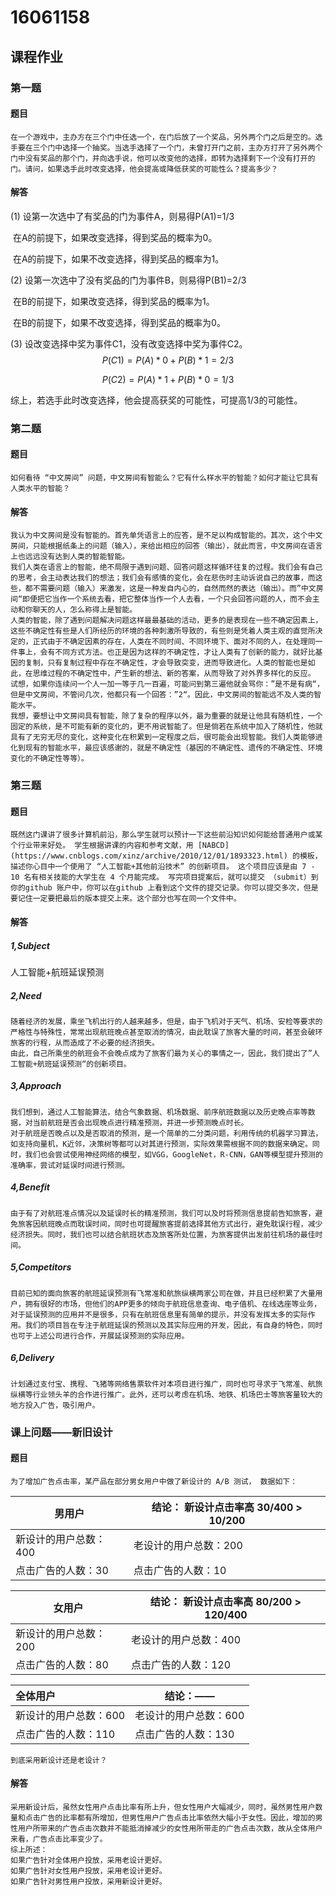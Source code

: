 # 16061158

## 课程作业

### 第一题

#### 题目

	在一个游戏中，主办方在三个门中任选一个，在门后放了一个奖品，另外两个门之后是空的。选手要在三个门中选择一个抽奖。当选手选择了一个门，未曾打开门之前，主办方打开了另外两个门中没有奖品的那个门，并向选手说，他可以改变他的选择，即转为选择剩下一个没有打开的门。请问，如果选手此时改变选择，他会提高或降低获奖的可能性么？提高多少？

#### 解答

(1) 设第一次选中了有奖品的门为事件A，则易得P(A1)=1/3

​	在A的前提下，如果改变选择，得到奖品的概率为0。

​	在A的前提下，如果不改变选择，得到奖品的概率为1。

(2) 设第一次选中了没有奖品的门为事件B，则易得P(B1)=2/3

​	在B的前提下，如果改变选择，得到奖品的概率为1。

​	在B的前提下，如果不改变选择，得到奖品的概率为0。

(3) 设改变选择中奖为事件C1，没有改变选择中奖为事件C2。
$$
P(C1)=P(A)*0+P(B)*1=2/3
$$

$$
P(C2)=P(A)*1+P(B)*0=1/3
$$

综上，若选手此时改变选择，他会提高获奖的可能性，可提高1/3的可能性。

### 第二题

#### 题目

	如何看待 “中文房间” 问题，中文房间有智能么？它有什么样水平的智能？如何才能让它具有人类水平的智能？

#### 解答

	我认为中文房间是没有智能的。首先单凭语言上的应答，是不足以构成智能的。其次，这个中文房间，只能根据纸条上的问题（输入），来给出相应的回答（输出），就此而言，中文房间在语言上也远远没有达到人类的智能智能。
	我们人类在语言上的智能，绝不局限于遇到问题、回答问题这样循环往复的过程。我们会有自己的思考，会主动表达我们的想法；我们会有感情的变化，会在悲伤时主动诉说自己的故事，而这些，都不需要问题（输入）来激发，这是一种发自内心的，自然而然的表达（输出）。而”中文房间“即便把它当作一个系统去看，把它整体当作一个人去看，一个只会回答问题的人，而不会主动和你聊天的人，怎么称得上是智能。
	人类的智能，除了遇到问题解决问题这样最最基础的活动，更多的是表现在一些不确定因素上，这些不确定性有些是人们所经历的环境的各种刺激所导致的，有些则是凭着人类主观的直觉所决定的，正式由于不确定因素的存在，人类在不同时间、不同环境下、面对不同的人，在处理同一件事上，会有不同方式方法。也正是因为这样的不确定性，才让人类有了创新的能力，就好比基因的复制，只有复制过程中存在不确定性，才会导致突变，进而导致进化。人类的智能也是如此，在思维过程的不确定性中，产生新的想法、新的答案，从而导致了对外界多样化的反应。
	试想，如果你连续问一个人一加一等于几一百遍，可能问到第三遍他就会骂你：”是不是有病“，但是中文房间，不管问几次，他都只有一个回答：”2“。因此，中文房间的智能远不及人类的智能水平。
	我想，要想让中文房间具有智能，除了复杂的程序以外，最为重要的就是让他具有随机性，一个固定的系统，是不可能有新的变化的，更不用说智能了。但是倘若在系统中加入了随机性，他就具有了无穷无尽的变化，这种变化在积累到一定程度之后，很可能会出现智能。我们人类能够进化到现有的智能水平，最应该感谢的，就是不确定性（基因的不确定性、遗传的不确定性、环境变化的不确定性等等）。

### 第三题

#### 题目

	既然这门课讲了很多计算机前沿，那么学生就可以预计一下这些前沿知识如何能给普通用户或某个行业带来好处。 学生根据讲课的内容和参考文献，用 [NABCD](https://www.cnblogs.com/xinz/archive/2010/12/01/1893323.html) 的模板，描述你心目中一个使用了 “人工智能+其他前沿技术” 的创新项目。 这个项目应该是由 7 - 10 名有相关技能的大学生在 4 个月能完成。 写完项目提案后，就可以提交 （submit）到你的github 账户中，你可以在github 上看到这个文件的提交记录。你可以提交多次，但是要记住一定要把最后的版本提交上来。这个部分也写在同一个文件中。

#### 解答

##### 1,Subject

人工智能+航班延误预测

##### 2,Need

	随着经济的发展，乘坐飞机出行的人越来越多，但是，由于飞机对于天气、机场、安检等要求的严格性与特殊性，常常出现航班晚点甚至取消的情况，由此耽误了旅客大量的时间，甚至会破环旅客的行程，从而造成了不必要的经济损失。
	由此，自己所乘坐的航班会不会晚点成为了旅客们最为关心的事情之一，因此，我们提出了”人工智能+航班延误预测“的创新项目。

##### 3,Approach

	我们想到，通过人工智能算法，结合气象数据、机场数据、前序航班数据以及历史晚点率等数据，对当前航班是否会出现晚点进行精准预测，并进一步预测晚点时长。
	对于航班是否晚点以及是否取消的预测，是一个简单的二分类问题，利用传统的机器学习算法，如支持向量机，K近邻，决策树等都可以对其进行预测，实际效果需根据不同的数据来确定。同时，我们也会尝试使用神经网络的模型，如VGG，GoogleNet，R-CNN，GAN等模型提升预测的准确率，尝试对延误时间进行预测。

##### 4,Benefit

	由于有了对航班准点情况以及延误时长的精准预测，我们可以及时将预测信息提前告知旅客，避免旅客因航班晚点而耽误时间，同时也可提醒旅客提前选择其他方式出行，避免耽误行程，减少经济损失。同时，我们也可以结合航班状态及旅客所处位置，为旅客提供出发前往机场的最佳时间。

##### 5,Competitors

	目前已知的面向旅客的航班延误预测有飞常准和航旅纵横两家公司在做，并且已经积累了大量用户，拥有很好的市场，但他们的APP更多的倾向于航班信息查询、电子值机、在线选座等业务，对于延误预测的应用并不是很多，只有在航班信息里有简单的提示，并没有发挥太多的实际作用。我们的项目旨在专注于航班延误的预测以及其实际应用的开发，因此，有自身的特色，同时也可于上述公司进行合作，开展延误预测的实际应用。

##### 6,Delivery

	计划通过支付宝、携程、飞猪等网络售票软件对本项目进行推广，同时也可寻求于飞常准、航旅纵横等行业领头羊的合作进行推广。此外，还可以考虑在机场、地铁、机场巴士等旅客量较大的地方投入广告，吸引用户。

### 课上问题——新旧设计

#### 题目

	为了增加广告点击率，某产品在部分男女用户中做了新设计的 A/B 测试， 数据如下：

| 男用户                | 结论： 新设计点击率高 30/400  > 10/200 |
| --------------------- | -------------------------------------- |
| 新设计的用户总数：400 | 老设计的用户总数：200                  |
| 点击广告的人数：30    | 点击广告的人数：10                     |



| 女用户                | 结论： 新设计点击率高 80/200  > 120/400 |
| --------------------- | --------------------------------------- |
| 新设计的用户总数：200 | 老设计的用户总数：400                   |
| 点击广告的人数：80    | 点击广告的人数：120                     |

 

| 全体用户              | 结论：——              |
| :-------------------- | --------------------------------------- |
| 新设计的用户总数：600 | 老设计的用户总数：600                  |
| 点击广告的人数：110   | 点击广告的人数：130                     |

	到底采用新设计还是老设计？

#### 解答

	采用新设计后，虽然女性用户点击比率有所上升，但女性用户大幅减少，同时，虽然男性用户数量和点击广告的比率都有所增加，但男性用户广告点击比率依然大幅小于女性。因此，增加的男性用户所带来的广告点击次数并不能抵消掉减少的女性用所带走的广告点击次数，故从全体用户来看，广告点击比率变少了。
	综上所述：
	如果广告针对全体用户投放，采用老设计更好。
	如果广告针对女性用户投放，采用老设计更好。
	如果广告针对男性用户投放，采用新设计更好。